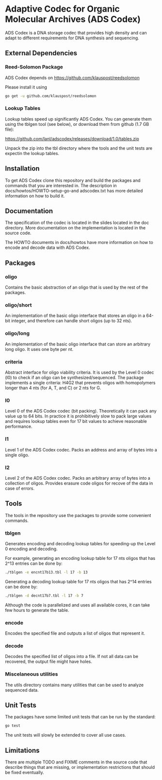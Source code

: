 # Adaptive Codec for Organic Molecular Archives (ADS Codex)

ADS Codex is a DNA storage codec that provides high density and can adapt
to different requirements for DNA synthesis and sequencing.

## External Dependencies

### Reed-Solomon Package

ADS Codex depends on https://github.com/klauspost/reedsolomon

Please install it using 

```bash
go get -u github.com/klauspost/reedsolomon
```

### Lookup Tables

Lookup tables speed up significantly ADS Codex. You can generate them
using the tblgen tool (see below), or download them from github (1.7
GB file):

https://github.com/lanl/adscodex/releases/download/1.0/tables.zip

Unpack the zip into the tbl directory where the tools and the unit
tests are expectin the lookup tables.

## Installation

To get ADS Codex clone this repository and build the packages and commands
that you are interested in. The description in
docs/howtos/HOWTO-setup-go-and adscodex.txt has more detailed
information on how to build it.

## Documentation

The specification of the codec is located in the slides located in the
doc directory. More documentation on the implementation is located in
the source code.

The HOWTO documents in docs/howtos have more information on how to
encode and decode data with ADS Codex.

## Packages

### oligo

Contains the basic abstraction of an oligo that is used by the rest of
the packages.

### oligo/short

An implementation of the basic oligo interface that stores an oligo in
a 64-bit integer, and therefore can handle short oligos (up to 32 nts).

### oligo/long

An implementation of the basic oligo interface that can store an
arbitrary long oligo. It uses one byte per nt.

### criteria

Abstract interface for oligo viability criteria. It is used by the
Level 0 codec (l0) to check if an oligo can be synthesized/sequenced.
The package implements a single criteria: H4G2 that prevents oligos
with homopolymers longer than 4 nts (for A, T, and C) or 2 nts for G.

### l0

Level 0 of the ADS Codex codec (bit packing). Theoretically it can pack
any value up to 64 bits. In practice it is prohibitively slow to pack
large values and requires lookup tables even for 17 bit values to
achieve reasonable performance.

### l1

Level 1 of the ADS Codex codec. Packs an address and array of bytes into a
single oligo.

### l2

Level 2 of the ADS Codex codec. Packs an arbitrary array of bytes into a
collection of oligos. Provides erasure code oligos for recove of the
data in case of errors.

## Tools

The tools in the repository use the packages to provide some
convenient commands.

### tblgen

Generates encoding and decoding lookup tables for speeding-up the
Level 0 encoding and decoding. 

For example, generating an encoding lookup table for 17 nts oligos
that has 2^13 entries can be done by:

```bash
./tblgen -e encnt17b13.tbl -l 17 -b 13
```

Generating a decoding lookup table for 17 nts oligos that has 2^14
entries can be done by:

```bash
./tblgen -d decnt17b7.tbl -l 17 -b 7
```

Although the code is parallelized and uses all available cores, it can
take few hours to generate the table.

### encode

Encodes the specified file and outputs a list of oligos that represent
it.

### decode

Decodes the specified list of oligos into a file. If not all data can
be recovered, the output file might have holes.

### Miscelaneous utilities

The utils directory contains many utilities that can be used to
analyze sequenced data.

## Unit Tests

The packages have some limited unit tests that can be run by the
standard:

```bash
go test
```

The unit tests will slowly be extended to cover all use cases.

## Limitations

There are multiple TODO and FIXME comments in the source code that
describe things that are missing, or implementation restrictions that
should be fixed eventually.
